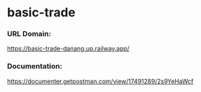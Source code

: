 # basic-trade


### URL Domain:
https://basic-trade-danang.up.railway.app/

### Documentation:
https://documenter.getpostman.com/view/17491289/2s9YeHaWcf